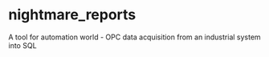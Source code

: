 # nightmare_reports
A tool for automation world - OPC data acquisition from an industrial system into SQL
